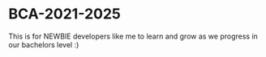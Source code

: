 # BCA-2021-2025
This is for NEWBIE developers like me to learn and grow as we progress in our bachelors level :)
